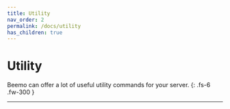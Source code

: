 ```yaml
---
title: Utility
nav_order: 2
permalink: /docs/utility
has_children: true
---
```


# Utility

Beemo can offer a lot of useful utility commands for your server.
{: .fs-6 .fw-300 }

---
